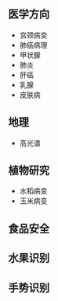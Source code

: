 ## 医学方向

+ 宫颈病变
+ 肺癌病理
+ 甲状腺
+ 肺炎
+ 肝癌
+ 乳腺
+ 皮肤病

## 地理

+ 高光谱

## 植物研究

+ 水稻病变
+ 玉米病变

## 食品安全



## 水果识别



## 手势识别



